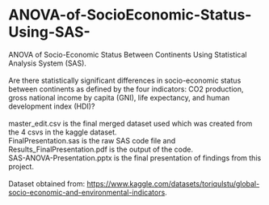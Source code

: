 # ANOVA-of-SocioEconomic-Status-Using-SAS-
ANOVA of Socio-Economic Status Between Continents Using Statistical Analysis System (SAS).<br /><br />
Are there statistically significant differences in socio-economic status between continents as defined by the four indicators: CO2 production, gross national income by capita (GNI), life expectancy, and human development index (HDI)? <br /> <br />
master_edit.csv is the final merged dataset used which was created from the 4 csvs in the kaggle dataset. <br />
FinalPresentation.sas is the raw SAS code file and Results_FinalPresentation.pdf is the output of the code. <br />
SAS-ANOVA-Presentation.pptx is the final presentation of findings from this project. <br /><br />
Dataset obtained from: https://www.kaggle.com/datasets/toriqulstu/global-socio-economic-and-environmental-indicators.
